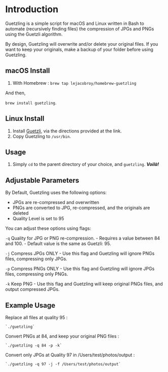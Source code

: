 # Introduction

Guetzling is a simple script for macOS and Linux written in Bash to automate (recursively finding files) the compression of JPGs and PNGs using the Guetzli algorithm.

By design, Guetzling will overwrite and/or delete your original files.  If you want to keep your originals, make a backup of your folder before using Guetzling.

## macOS Install
1. With Homebrew :
 `brew tap lejacobroy/homebrew-guetzling`
 
 And then,
 
 `brew install guetzling`.

## Linux Install
1. Install [Guetzli](https://github.com/google/guetzli), via the directions provided at the link.
2. Copy Guetzling to `/usr/bin`.

## Usage
1. Simply `cd` to the parent directory of your choice, and `guetzling`. ***Voilà!***

## Adjustable Parameters

By Default, Guetzling uses the following options:
 
- JPGs are re-compressed and overwritten
- PNGs are converted to JPG, re-compressed, and the originals are deleted
- Quality Level is set to 95

You can adjust these options using flags:

`-q` Quality for JPG or PNG re-compression.
	- Requires a value between 84 and 100.
	- Default value is the same as Guetzli: 95.
	
`-j` Compress JPGs ONLY
	- Use this flag and Guetzling will ignore PNGs files, compressing only JPGs.
	
`-p` Compress PNGs ONLY
	- Use this flag and Guetzling will ignore JPGs files, compressing only PNGs.
 
`-k` Keep PNG
 	- Use this flag and Guetzling will keep original PNGs files, and output compressed JPGs.
 

## Example Usage
 
 Replace all files at quality 95 :
 
 	`./guetzling`
 	
 Convert PNGs at 84, and keep your original PNG files :
 
 	`./guetzling -q 84 -p -k`
 	
 Convert only JPGs at Quality 97 in /Users/test/photos/output :

	`./guetzling -q 97 -j -f /Users/test/photos/output`
  	 